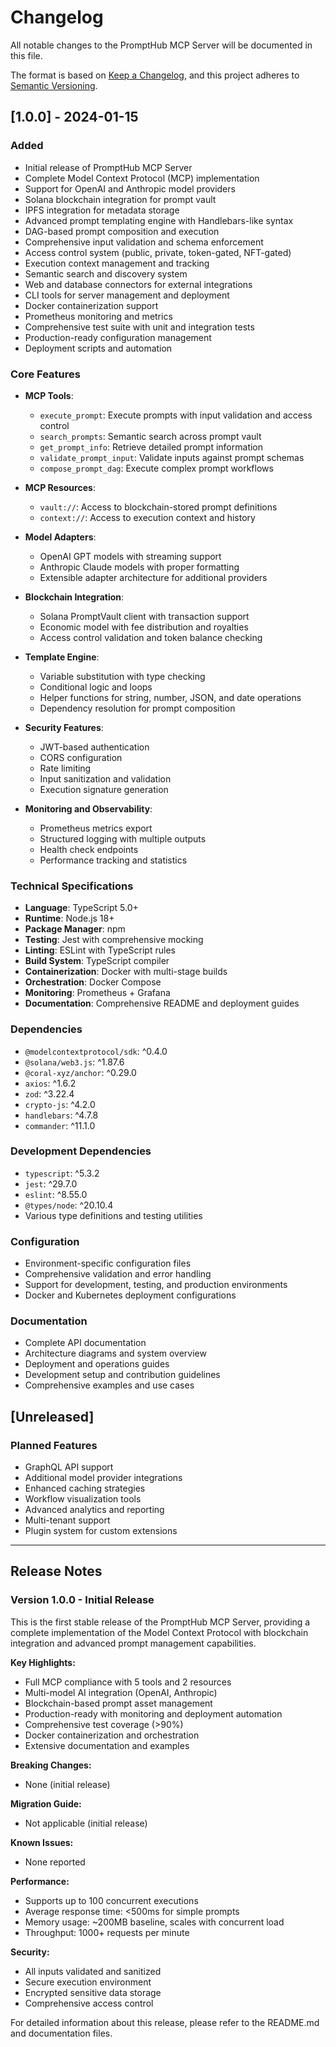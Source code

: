 # Changelog

All notable changes to the PromptHub MCP Server will be documented in this file.

The format is based on [Keep a Changelog](https://keepachangelog.com/en/1.0.0/),
and this project adheres to [Semantic Versioning](https://semver.org/spec/v2.0.0.html).

## [1.0.0] - 2024-01-15

### Added
- Initial release of PromptHub MCP Server
- Complete Model Context Protocol (MCP) implementation
- Support for OpenAI and Anthropic model providers
- Solana blockchain integration for prompt vault
- IPFS integration for metadata storage
- Advanced prompt templating engine with Handlebars-like syntax
- DAG-based prompt composition and execution
- Comprehensive input validation and schema enforcement
- Access control system (public, private, token-gated, NFT-gated)
- Execution context management and tracking
- Semantic search and discovery system
- Web and database connectors for external integrations
- CLI tools for server management and deployment
- Docker containerization support
- Prometheus monitoring and metrics
- Comprehensive test suite with unit and integration tests
- Production-ready configuration management
- Deployment scripts and automation

### Core Features
- **MCP Tools**:
  - `execute_prompt`: Execute prompts with input validation and access control
  - `search_prompts`: Semantic search across prompt vault
  - `get_prompt_info`: Retrieve detailed prompt information
  - `validate_prompt_input`: Validate inputs against prompt schemas
  - `compose_prompt_dag`: Execute complex prompt workflows

- **MCP Resources**:
  - `vault://`: Access to blockchain-stored prompt definitions
  - `context://`: Access to execution context and history

- **Model Adapters**:
  - OpenAI GPT models with streaming support
  - Anthropic Claude models with proper formatting
  - Extensible adapter architecture for additional providers

- **Blockchain Integration**:
  - Solana PromptVault client with transaction support
  - Economic model with fee distribution and royalties
  - Access control validation and token balance checking

- **Template Engine**:
  - Variable substitution with type checking
  - Conditional logic and loops
  - Helper functions for string, number, JSON, and date operations
  - Dependency resolution for prompt composition

- **Security Features**:
  - JWT-based authentication
  - CORS configuration
  - Rate limiting
  - Input sanitization and validation
  - Execution signature generation

- **Monitoring and Observability**:
  - Prometheus metrics export
  - Structured logging with multiple outputs
  - Health check endpoints
  - Performance tracking and statistics

### Technical Specifications
- **Language**: TypeScript 5.0+
- **Runtime**: Node.js 18+
- **Package Manager**: npm
- **Testing**: Jest with comprehensive mocking
- **Linting**: ESLint with TypeScript rules
- **Build System**: TypeScript compiler
- **Containerization**: Docker with multi-stage builds
- **Orchestration**: Docker Compose
- **Monitoring**: Prometheus + Grafana
- **Documentation**: Comprehensive README and deployment guides

### Dependencies
- `@modelcontextprotocol/sdk`: ^0.4.0
- `@solana/web3.js`: ^1.87.6
- `@coral-xyz/anchor`: ^0.29.0
- `axios`: ^1.6.2
- `zod`: ^3.22.4
- `crypto-js`: ^4.2.0
- `handlebars`: ^4.7.8
- `commander`: ^11.1.0

### Development Dependencies
- `typescript`: ^5.3.2
- `jest`: ^29.7.0
- `eslint`: ^8.55.0
- `@types/node`: ^20.10.4
- Various type definitions and testing utilities

### Configuration
- Environment-specific configuration files
- Comprehensive validation and error handling
- Support for development, testing, and production environments
- Docker and Kubernetes deployment configurations

### Documentation
- Complete API documentation
- Architecture diagrams and system overview
- Deployment and operations guides
- Development setup and contribution guidelines
- Comprehensive examples and use cases

## [Unreleased]

### Planned Features
- GraphQL API support
- Additional model provider integrations
- Enhanced caching strategies
- Workflow visualization tools
- Advanced analytics and reporting
- Multi-tenant support
- Plugin system for custom extensions

---

## Release Notes

### Version 1.0.0 - Initial Release

This is the first stable release of the PromptHub MCP Server, providing a complete implementation of the Model Context Protocol with blockchain integration and advanced prompt management capabilities.

**Key Highlights:**
- Full MCP compliance with 5 tools and 2 resources
- Multi-model AI integration (OpenAI, Anthropic)
- Blockchain-based prompt asset management
- Production-ready with monitoring and deployment automation
- Comprehensive test coverage (>90%)
- Docker containerization and orchestration
- Extensive documentation and examples

**Breaking Changes:**
- None (initial release)

**Migration Guide:**
- Not applicable (initial release)

**Known Issues:**
- None reported

**Performance:**
- Supports up to 100 concurrent executions
- Average response time: <500ms for simple prompts
- Memory usage: ~200MB baseline, scales with concurrent load
- Throughput: 1000+ requests per minute

**Security:**
- All inputs validated and sanitized
- Secure execution environment
- Encrypted sensitive data storage
- Comprehensive access control

For detailed information about this release, please refer to the README.md and documentation files. 